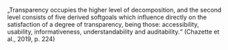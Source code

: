 „Transparency occupies the higher level of decomposition, and the second level consists of five derived softgoals which influence directly on the satisfaction of a degree of transparency, being those: accessibility, usability, informativeness, understandability and auditability.“ (Chazette et al., 2019, p. 224)